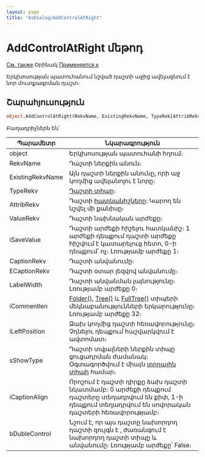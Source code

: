 ```yaml
---
layout: page
title: "AsDialog/AddControlAtRight"
---
```



# AddControlAtRight մեթոդ

[См. также](../AsDialog.md) Օրինակ [Применяется к](../AsDialog.md)

Երկխոսության պատուհանում նշված դաշտի աջից ավելացնում է նոր մուտքագրման դաշտ։

## Շարահյուսություն

``` vb
object.AddControlAtRight(RekvName, ExistingRekvName, TypeRek[AttribRekv], [ValueRekv],[iSaveValue], [CaptionRekv], [ECaptionRekv], [LabelWidth] [iCommentlen],[iLeftPosition], [sShowType], [iCaptionAlign], [bDubleControl] 
```

Բաղադրիչներն են՝


| Պարամետր | Նկարագրություն |
|--|--|
| object | Երկխոսության պատուհանի հղում։ |
| RekvName |Դաշտի ներքին անուն։ |
| ExistingRekvName | Այն դաշտի ներքին անունը, որի աջ կողմից ավելանոլու է նորը։ |
| TypeRekv | [Դաշտի տիպը](../../types.html)։ |
| AttribRekv | Դաշտի [հատկանիշները](Attribute.html "Attribute"): Կարող են նշվել մի քանիսը։ |
| ValueRekv | Դաշտի նախնական արժեքը։ |
| iSaveValue |Դաշտի արժեքի հիշելու հատկանիշ։ 1 արժեքի դեպքում դաշտի արժեքը հիշվում է կատարելուց հետո, 0-ի դեպքում՝ ոչ։ Լռությամբ արժեքը 1։ |
| CaptionRekv | Դաշտի անվանումը։ |
| ECaptionRekv |Դաշտի օտար լեզվով անվանումը։ |
| LabelWidth | Դաշտի անվանման լայնությունը։ Լռությամբ արժեքը 0։ |
| iCommentlen | [Folder()](../../Types/Folder.html), [Tree()](../../Types/Tree.html) և [FullTree()](../../Types/FULLTREE.html) տիպերի  մեկնաբանությունների երկարությունը։ Լռությամբ արժեքը 32։ |
| iLeftPosition | Ձախ կողմից դաշտի հեռավորությունը։ Չդնելու դեպքում հաշվարկվում է ավտոմատ։|
| sShowType| Դաշտի տվյալների ներքին տիպը ցուցադրման ժամանակ։ Օգտագործվում է միայն [տողային տիպի](../../Types/C.html) համար։ |
| iCaptionAlign | Որոշում է դաշտի դիրքը ձախ դաշտի նկատմամբ։ 0 արժեքի դեպքում դաշտերը տեղադրվում են քիփ, 1-ի դեպքում տեղադրվում են սովորական դաշտերի հեռավորությամբ։ |
| bDubleControl | Նշում է, որ այս դաշտը նախորդող դաշտի զույգն է , ժառանգում է նախորդող դաշտի տիպը և անվանումը։ Լռությամբ արժեքը՝ False։ |




